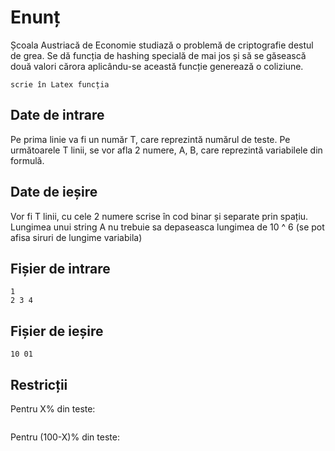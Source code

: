 # Enunț

Școala Austriacă de Economie studiază o problemă de criptografie destul de grea. Se dă funcția de hashing specială de mai jos și să se găsească două valori cărora aplicându-se această funcție generează o coliziune.

```
scrie în Latex funcția
```


## Date de intrare

Pe prima linie va fi un număr T, care reprezintă numărul de teste. Pe următoarele T linii, se vor afla 2 numere, A, B, care reprezintă variabilele din formulă.

## Date de ieșire

Vor fi T linii, cu cele 2 numere scrise în cod binar și separate prin spațiu.
Lungimea unui string A nu trebuie sa depaseasca lungimea de 10 ^ 6 (se pot afisa siruri de lungime variabila)

## Fișier de intrare

```
1
2 3 4
```

## Fișier de ieșire

```
10 01
```

## Restricții

Pentru X% din teste:

```
```

Pentru (100-X)% din teste:

```
```
